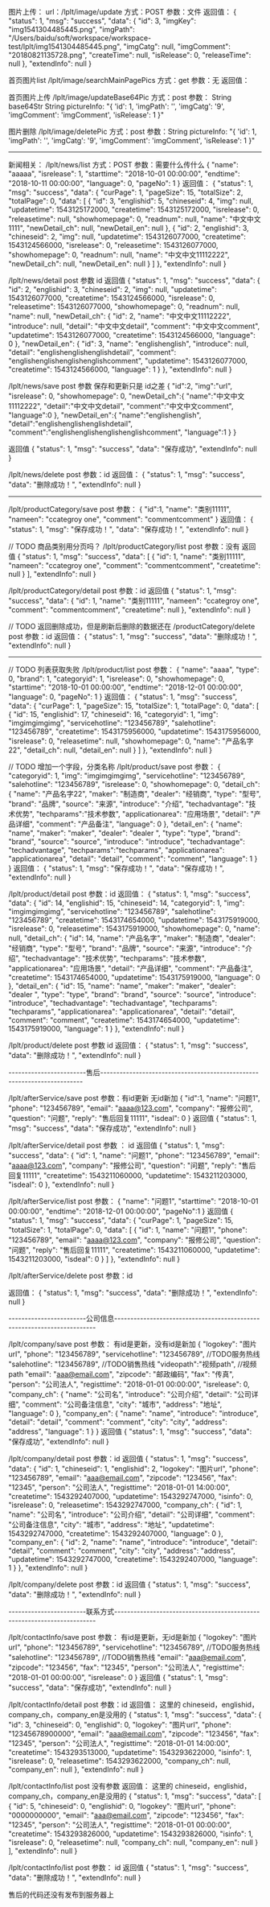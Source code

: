 图片上传：
url：/lplt/image/update
方式：POST
参数：文件
返回值：
{
    "status": 1,
    "msg": "success",
    "data": {
        "id": 3,
        "imgKey": "img1541304485445.png",
        "imgPath": "/Users/baidu/soft/workspace/workspace-test/lplt/img1541304485445.png",
        "imgCatg": null,
        "imgComment": "20180821135728.png",
        "createTime": null,
        "isRelease": 0,
        "releaseTime": null
    },
    "extendInfo": null
}

首页图片list
/lplt/image/searchMainPagePics
方式：get
参数：无
返回值：


首页图片上传
/lplt/image/updateBase64Pic
方式：post
参数：
String base64Str
String pictureInfo:
"{
 	'id': 1,
 	'imgPath': '',
 	'imgCatg': '9',
 	'imgComment': 'imgComment',
 	'isRelease': 1
 }"


图片删除
/lplt/image/deletePic
方式：post
参数：String pictureInfo: 
"{
 	'id': 1,
 	'imgPath': '',
 	'imgCatg': '9',
 	'imgComment': 'imgComment',
 	'isRelease': 1
 }"

----------------------------------------------------------------
新闻相关：
/lplt/news/list
方式：POST
参数：需要什么传什么
{
  "name": "aaaaa",
  "isrelease": 1,
  "starttime": "2018-10-01 00:00:00",
  "endtime": "2018-10-11 00:00:00",
  "language": 0,
  "pageNo": 1
}
返回值：
{
    "status": 1,
    "msg": "success",
    "data": {
        "curPage": 1,
        "pageSize": 15,
        "totalSize": 2,
        "totalPage": 0,
        "data": [
            {
                "id": 3,
                "englishid": 5,
                "chineseid": 4,
                "img": null,
                "updatetime": 1543125172000,
                "createtime": 1543125172000,
                "isrelease": 0,
                "releasetime": null,
                "showhomepage": 0,
                "readnum": null,
                "name": "中文中文1111",
                "newDetail_ch": null,
                "newDetail_en": null
            },
            {
                "id": 2,
                "englishid": 3,
                "chineseid": 2,
                "img": null,
                "updatetime": 1543126077000,
                "createtime": 1543124566000,
                "isrelease": 0,
                "releasetime": 1543126077000,
                "showhomepage": 0,
                "readnum": null,
                "name": "中文中文11112222",
                "newDetail_ch": null,
                "newDetail_en": null
            }
        ]
    },
    "extendInfo": null
}



/lplt/news/detail
post
参数
id
返回值
{
    "status": 1,
    "msg": "success",
    "data": {
        "id": 2,
        "englishid": 3,
        "chineseid": 2,
        "img": null,
        "updatetime": 1543126077000,
        "createtime": 1543124566000,
        "isrelease": 0,
        "releasetime": 1543126077000,
        "showhomepage": 0,
        "readnum": null,
        "name": null,
        "newDetail_ch": {
            "id": 2,
            "name": "中文中文11112222",
            "introduce": null,
            "detail": "中文中文detail",
            "comment": "中文中文comment",
            "updatetime": 1543126077000,
            "createtime": 1543124566000,
            "language": 0
        },
        "newDetail_en": {
            "id": 3,
            "name": "englishenglish",
            "introduce": null,
            "detail": "englishenglishenglishdetail",
            "comment": "englishenglishenglishenglishcomment",
            "updatetime": 1543126077000,
            "createtime": 1543124566000,
            "language": 1
        }
    },
    "extendInfo": null
}


/lplt/news/save
post
参数  保存和更新只是 id之差
{
  "id":2,
  "img":"url",
  "isrelease": 0,
  "showhomepage": 0,
  "newDetail_ch":{
    "name":"中文中文11112222",
    "detail":"中文中文detail",
    "comment":"中文中文comment",
    "language":0
  },
  "newDetail_en":{
    "name":"englishenglish",
    "detail":"englishenglishenglishdetail",
    "comment":"englishenglishenglishenglishcomment",
    "language":1
  }
}

返回值
{
    "status": 1,
    "msg": "success",
    "data": "保存成功",
    "extendInfo": null
}


/lplt/news/delete
post
参数：id
返回值：
{
    "status": 1,
    "msg": "success",
    "data": "删除成功！",
    "extendInfo": null
}



------------------------------------------------------------------------------------------------


/lplt/productCategory/save
post
参数：
{
  "id":1,
  "name": "类别11111",
  "nameen": "ccategroy one",
  "comment": "commentcomment"
}
返回值：
{
    "status": 1,
    "msg": "保存成功！",
    "data": "保存成功！",
    "extendInfo": null
}

// TODO 商品类别用分页吗？
/lplt/productCategory/list
post
参数：没有
返回值
{
    "status": 1,
    "msg": "success",
    "data": [
        {
            "id": 1,
            "name": "类别11111",
            "nameen": "ccategroy one",
            "comment": "commentcomment",
            "createtime": null
        }
    ],
    "extendInfo": null
}

/lplt/productCategory/detail
post
参数：id
返回值
{
    "status": 1,
    "msg": "success",
    "data": {
        "id": 1,
        "name": "类别11111",
        "nameen": "ccategroy one",
        "comment": "commentcomment",
        "createtime": null
    },
    "extendInfo": null
}

// TODO 返回删除成功，但是刷新后删除的数据还在
/productCategory/delete
post
参数：id
返回值：
{
    "status": 1,
    "msg": "success",
    "data": "删除成功！",
    "extendInfo": null
}

------------------------------------------------------------------------------------------------


// TODO 列表获取失败
/lplt/product/list
post
参数：
{
    "name": "aaaa",
    "type": 0,
    "brand": 1,
    "categoryid": 1,
    "isrelease": 0,
    "showhomepage": 0,
    "starttime": "2018-10-01 00:00:00",
    "endtime": "2018-12-01 00:00:00",
    "language": 0,
    "pageNo": 1
}
返回值：
{
    "status": 1,
    "msg": "success",
    "data": {
        "curPage": 1,
        "pageSize": 15,
        "totalSize": 1,
        "totalPage": 0,
        "data": [
            {
                "id": 15,
                "englishid": 17,
                "chineseid": 16,
                "categoryid": 1,
                "img": "imgimgimgimg",
                "servicehotline": "123456789",
                "salehotline": "123456789",
                "createtime": 1543175956000,
                "updatetime": 1543175956000,
                "isrelease": 0,
                "releasetime": null,
                "showhomepage": 0,
                "name": "产品名字22",
                "detail_ch": null,
                "detail_en": null
            }
        ]
    },
    "extendInfo": null
}


// TODO 增加一个字段，分类名称
/lplt/product/save
post
参数：
{
    "categoryid": 1,
    "img": "imgimgimgimg",
    "servicehotline": "123456789",
    "salehotline": "123456789",
    "isrelease": 0,
    "showhomepage": 0,
    "detail_ch": {
        "name": "产品名字22",
        "maker": "制造商",
        "dealer": "经销商",
        "type": "型号",
        "brand": "品牌",
        "source": "来源",
        "introduce": "介绍",
        "techadvantage": "技术优势",
        "techparams":"技术参数",
        "applicationarea": "应用场景",
        "detail": "产品详细",
        "comment": "产品备注",
        "language": 0
    },
    "detail_en": {
        "name": "name",
        "maker": "maker",
        "dealer": "dealer ",
        "type": "type",
        "brand": "brand",
        "source": "source",
        "introduce": "introduce",
        "techadvantage": "techadvantage",
        "techparams":"techparams",
        "applicationarea": "applicationarea",
        "detail": "detail",
        "comment": "comment",
        "language": 1
    }
}
返回值：
{
    "status": 1,
    "msg": "保存成功！",
    "data": "保存成功！",
    "extendInfo": null
}


/lplt/product/detail
post
参数：id
返回值：
{
    "status": 1,
    "msg": "success",
    "data": {
        "id": 14,
        "englishid": 15,
        "chineseid": 14,
        "categoryid": 1,
        "img": "imgimgimgimg",
        "servicehotline": "123456789",
        "salehotline": "123456789",
        "createtime": 1543174654000,
        "updatetime": 1543175919000,
        "isrelease": 0,
        "releasetime": 1543175919000,
        "showhomepage": 0,
        "name": null,
        "detail_ch": {
            "id": 14,
            "name": "产品名字",
            "maker": "制造商",
            "dealer": "经销商",
            "type": "型号",
            "brand": "品牌",
            "source": "来源",
            "introduce": "介绍",
            "techadvantage": "技术优势",
            "techparams": "技术参数",
            "applicationarea": "应用场景",
            "detail": "产品详细",
            "comment": "产品备注",
            "createtime": 1543174654000,
            "updatetime": 1543175919000,
            "language": 0
        },
        "detail_en": {
            "id": 15,
            "name": "name",
            "maker": "maker",
            "dealer": "dealer ",
            "type": "type",
            "brand": "brand",
            "source": "source",
            "introduce": "introduce",
            "techadvantage": "techadvantage",
            "techparams": "techparams",
            "applicationarea": "applicationarea",
            "detail": "detail",
            "comment": "comment",
            "createtime": 1543174654000,
            "updatetime": 1543175919000,
            "language": 1
        }
    },
    "extendInfo": null
}

/lplt/product/delete
post
参数 id
返回值：
{
    "status": 1,
    "msg": "success",
    "data": "删除成功！",
    "extendInfo": null
}



------------------------售后------------------------------------------------------------------------

/lplt/afterService/save
post
参数：有id更新 无id新加
{
    "id":1,
    "name": "问题1",
    "phone": "123456789",
    "email": "aaaa@123.com",
    "company": "报修公司",
    "question": "问题",
    "reply": "售后回复11111",
    "isdeal": 0
}
返回值
{
    "status": 1,
    "msg": "success",
    "data": "保存成功",
    "extendInfo": null
}


/lplt/afterService/detail
post
参数 ： id
返回值
{
    "status": 1,
    "msg": "success",
    "data": {
        "id": 1,
        "name": "问题1",
        "phone": "123456789",
        "email": "aaaa@123.com",
        "company": "报修公司",
        "question": "问题",
        "reply": "售后回复11111",
        "createtime": 1543211060000,
        "updatetime": 1543211203000,
        "isdeal": 0
    },
    "extendInfo": null
}


/lplt/afterService/list
post
参数：
{
    "name": "问题1",
    "starttime": "2018-10-01 00:00:00",
    "endtime": "2018-12-01 00:00:00",
    "pageNo":1
}
返回值
{
    "status": 1,
    "msg": "success",
    "data": {
        "curPage": 1,
        "pageSize": 15,
        "totalSize": 1,
        "totalPage": 0,
        "data": [
            {
                "id": 1,
                "name": "问题1",
                "phone": "123456789",
                "email": "aaaa@123.com",
                "company": "报修公司",
                "question": "问题",
                "reply": "售后回复11111",
                "createtime": 1543211060000,
                "updatetime": 1543211203000,
                "isdeal": 0
            }
        ]
    },
    "extendInfo": null
}


/lplt/afterService/delete
post
参数：id

返回值：
{
    "status": 1,
    "msg": "success",
    "data": "删除成功！",
    "extendInfo": null
}

------------------------公司信息------------------------------------------------------------------------


/lplt/company/save
post
参数： 有id是更新，没有id是新加
{
    "logokey": "图片url",
    "phone": "123456789",
    "servicehotline": "123456789",  //TODO服务热线
    "salehotline": "123456789",     //TODO销售热线
    "videopath":"视频path",         //视频path
    "email": "aaa@email.com",
    "zipcode": "邮政编码",
    "fax": "传真",
    "person": "公司法人",
    "registtime": "2018-01-01 00:00:00",
    "isrelease": 0,
    "company_ch": {
        "name": "公司名",
        "introduce": "公司介绍",
        "detail": "公司详细",
        "comment": "公司备注信息",
        "city": "城市",
        "address": "地址",
        "language": 0
    },
    "company_en": {
        "name": "name",
        "introduce": "introduce",
        "detail": "detail",
        "comment": "comment",
        "city": "city",
        "address": "address",
        "language": 1
    }
}
返回值
{
    "status": 1,
    "msg": "success",
    "data": "保存成功",
    "extendInfo": null
}


/lplt/company/detail
post
参数：id
返回值
{
    "status": 1,
    "msg": "success",
    "data": {
        "id": 1,
        "chineseid": 1,
        "englishid": 2,
        "logokey": "图片url",
        "phone": "123456789",
        "email": "aaa@email.com",
        "zipcode": "123456",
        "fax": "12345",
        "person": "公司法人",
        "registtime": "2018-01-01 14:00:00",
        "createtime": 1543292407000,
        "updatetime": 1543292747000,
        "isinfo": 0,
        "isrelease": 0,
        "releasetime": 1543292747000,
        "company_ch": {
            "id": 1,
            "name": "公司名",
            "introduce": "公司介绍",
            "detail": "公司详细",
            "comment": "公司备注信息",
            "city": "城市",
            "address": "地址",
            "updatetime": 1543292747000,
            "createtime": 1543292407000,
            "language": 0
        },
        "company_en": {
            "id": 2,
            "name": "name",
            "introduce": "introduce",
            "detail": "detail",
            "comment": "comment",
            "city": "city",
            "address": "address",
            "updatetime": 1543292747000,
            "createtime": 1543292407000,
            "language": 1
        }
    },
    "extendInfo": null
}


/lplt/company/delete
post
参数：id
返回值
{
    "status": 1,
    "msg": "success",
    "data": "删除成功！",
    "extendInfo": null
}

------------------------联系方式------------------------------------------------------------------------


/lplt/contactInfo/save
post
参数： 有id是更新，无id是新加
{
    "logokey": "图片url",
    "phone": "123456789",
    "servicehotline": "123456789",  //TODO服务热线
    "salehotline": "123456789",     //TODO销售热线
    "email": "aaa@email.com",
    "zipcode": "123456",
    "fax": "12345",
    "person": "公司法人",
    "registtime": "2018-01-01 00:00:00",
    "isrelease": 0
}
返回值
{
    "status": 1,
    "msg": "success",
    "data": "保存成功",
    "extendInfo": null
}

/lplt/contactInfo/detail
post
参数：id
返回值： 这里的 chineseid，englishid，company_ch，company_en是没用的
{
    "status": 1,
    "msg": "success",
    "data": {
        "id": 3,
        "chineseid": 0,
        "englishid": 0,
        "logokey": "图片url",
        "phone": "12345678900000",
        "email": "aaa@email.com",
        "zipcode": "123456",
        "fax": "12345",
        "person": "公司法人",
        "registtime": "2018-01-01 14:00:00",
        "createtime": 1543293513000,
        "updatetime": 1543293622000,
        "isinfo": 1,
        "isrelease": 0,
        "releasetime": 1543293622000,
        "company_ch": null,
        "company_en": null
    },
    "extendInfo": null
}

/lplt/contactInfo/list
post
没有参数
返回值：  这里的 chineseid，englishid，company_ch，company_en是没用的
{
    "status": 1,
    "msg": "success",
    "data": [
        {
            "id": 5,
            "chineseid": 0,
            "englishid": 0,
            "logokey": "图片url",
            "phone": "0000000000",
            "email": "aaa@email.com",
            "zipcode": "123456",
            "fax": "12345",
            "person": "公司法人",
            "registtime": "2018-01-01 00:00:00",
            "createtime": 1543293826000,
            "updatetime": 1543293826000,
            "isinfo": 1,
            "isrelease": 0,
            "releasetime": null,
            "company_ch": null,
            "company_en": null
        }
    ],
    "extendInfo": null
}

/lplt/contactInfo/list
post
参数： id
返回值
{
    "status": 1,
    "msg": "success",
    "data": "删除成功！",
    "extendInfo": null
}


售后的代码还没有发布到服务器上









